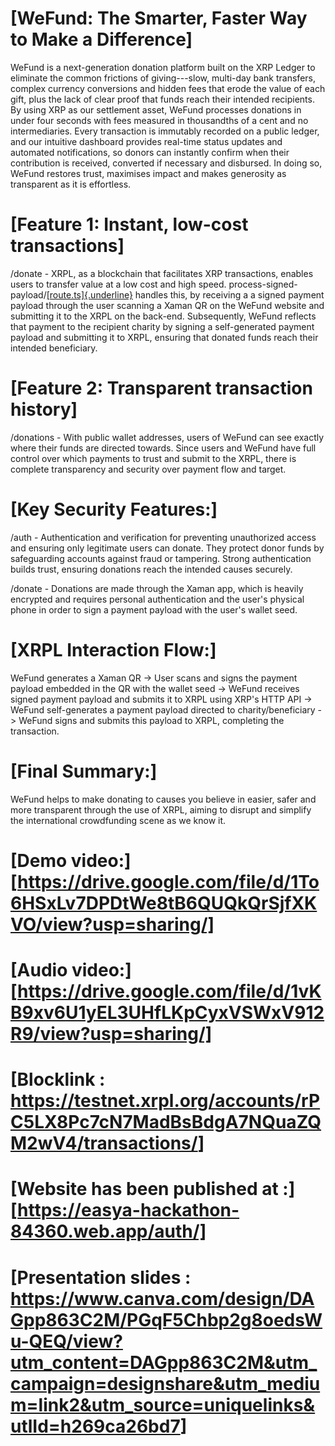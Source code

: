 # [WeFund: The Smarter, Faster Way to Make a Difference]

WeFund is a next-generation donation platform built on the XRP Ledger to
eliminate the common frictions of giving---slow, multi-day bank
transfers, complex currency conversions and hidden fees that erode the
value of each gift, plus the lack of clear proof that funds reach their
intended recipients. By using XRP as our settlement asset, WeFund
processes donations in under four seconds with fees measured in
thousandths of a cent and no intermediaries. Every transaction is
immutably recorded on a public ledger, and our intuitive dashboard
provides real-time status updates and automated notifications, so donors
can instantly confirm when their contribution is received, converted if
necessary and disbursed. In doing so, WeFund restores trust, maximises
impact and makes generosity as transparent as it is effortless.

# [Feature 1: Instant, low-cost transactions]

/donate - XRPL, as a blockchain that facilitates XRP transactions,
enables users to transfer value at a low cost and high speed.
process-signed-payload/[[route.ts]{.underline}](http://route.ts) handles
this, by receiving a a signed payment payload through the user scanning
a Xaman QR on the WeFund website and submitting it to the XRPL on the
back-end. Subsequently, WeFund reflects that payment to the recipient
charity by signing a self-generated payment payload and submitting it to
XRPL, ensuring that donated funds reach their intended beneficiary.

# [Feature 2: Transparent transaction history]

/donations - With public wallet addresses, users of WeFund can see
exactly where their funds are directed towards. Since users and WeFund
have full control over which payments to trust and submit to the XRPL,
there is complete transparency and security over payment flow and
target.

# 

# 

# [Key Security Features:]
/auth - Authentication and verification for preventing unauthorized
access and ensuring only legitimate users can donate. They protect donor
funds by safeguarding accounts against fraud or tampering. Strong
authentication builds trust, ensuring donations reach the intended
causes securely.

/donate - Donations are made through the Xaman app, which is heavily
encrypted and requires personal authentication and the user's physical
phone in order to sign a payment payload with the user's wallet seed.

# [XRPL Interaction Flow:]

WeFund generates a Xaman QR -\> User scans and signs the payment payload
embedded in the QR with the wallet seed -\> WeFund receives signed
payment payload and submits it to XRPL using XRP's HTTP API -\> WeFund
self-generates a payment payload directed to charity/beneficiary -\>
WeFund signs and submits this payload to XRPL, completing the
transaction.

# [Final Summary:]

WeFund helps to make donating to causes you believe in easier, safer and
more transparent through the use of XRPL, aiming to disrupt and simplify
the international crowdfunding scene as we know it.

# [Demo video:] [https://drive.google.com/file/d/1To6HSxLv7DPDtWe8tB6QUQkQrSjfXKVO/view?usp=sharing/]

# [Audio video:] [https://drive.google.com/file/d/1vKB9xv6U1yEL3UHfLKpCyxVSWxV912R9/view?usp=sharing/]

# [Blocklink : <https://testnet.xrpl.org/accounts/rPC5LX8Pc7cN7MadBsBdgA7NQuaZQM2wV4/transactions/>]

# [Website has been published at :] [https://easya-hackathon-84360.web.app/auth/]

# [Presentation slides : <https://www.canva.com/design/DAGpp863C2M/PGqF5Chbp2g8oedsWu-QEQ/view?utm_content=DAGpp863C2M&utm_campaign=designshare&utm_medium=link2&utm_source=uniquelinks&utlId=h269ca26bd7>]


